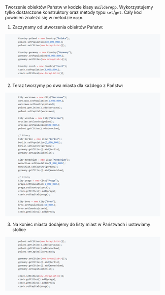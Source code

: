 Tworzenie obiektów Państw w kodzie klasy `BuilderApp`. Wykorzystujemy tylko dostarczone konstruktory oraz metody typu `set`/`get`. Cały kod powinien znaleźć się w metodzie `main`.

1. Zaczynamy od utworzenia obiektów Państw:

![1.1.1.1](media/1.1.1.1.PNG)

2. Teraz tworzymy po dwa miasta dla każdego z Państw:

![1.1.1.2](media/1.1.1.2.PNG)

3. Na koniec miasta dodajemy do listy miast w Państwach i ustawiamy stolice

![1.1.1.3](media/1.1.1.3.PNG)
